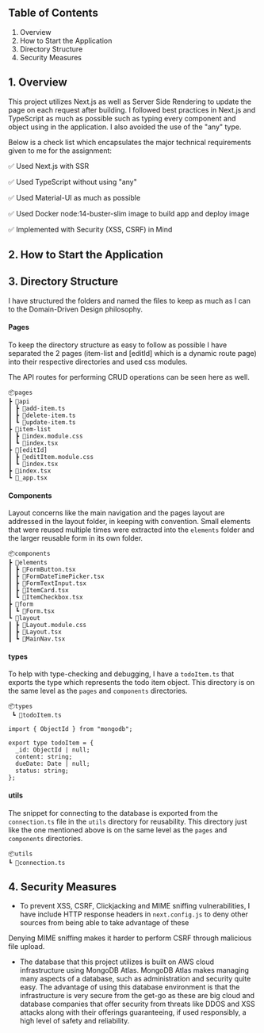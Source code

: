 ## Table of Contents

1.  Overview
2.  How to Start the Application
3.  Directory Structure
4.  Security Measures

## 1. Overview

This project utilizes Next.js as well as Server Side Rendering to update the page on each request after building. I followed best practices in Next.js and TypeScript as much as possible such as typing every component and object using in the application. I also avoided the use of the "any" type.

Below is a check list which encapsulates the major technical requirements given to me for the assignment:

:white_check_mark: Used Next.js with SSR

:white_check_mark: Used TypeScript without using "any"

:white_check_mark: Used Material-UI as much as possible

:white_check_mark: Used Docker node:14-buster-slim image to build app and deploy image

:white_check_mark: Implemented with Security (XSS, CSRF) in Mind

## 2. How to Start the Application

## 3. Directory Structure

I have structured the folders and named the files to keep as much as I can to the Domain-Driven Design philosophy.

#### Pages

To keep the directory structure as easy to follow as possible I have separated the 2 pages (item-list and [editId] which is a dynamic route page) into their respective directories and used css modules.

The API routes for performing CRUD operations can be seen here as well.

```
📦pages
┣ 📂api
┃ ┣ 📜add-item.ts
┃ ┣ 📜delete-item.ts
┃ ┗ 📜update-item.ts
┣ 📂item-list
┃ ┣ 📜index.module.css
┃ ┗ 📜index.tsx
┣ 📂[editId]
┃ ┣ 📜editItem.module.css
┃ ┗ 📜index.tsx
┣ 📜index.tsx
┗ 📜_app.tsx
```

#### Components

Layout concerns like the main navigation and the pages layout are addressed in the layout folder, in keeping with convention. Small elements that were reused multiple times were extracted into the `elements` folder and the larger reusable form in its own folder.

```
📦components
┣ 📂elements
┃ ┣ 📜FormButton.tsx
┃ ┣ 📜FormDateTimePicker.tsx
┃ ┣ 📜FormTextInput.tsx
┃ ┣ 📜ItemCard.tsx
┃ ┗ 📜ItemCheckbox.tsx
┣ 📂form
┃ ┗ 📜Form.tsx
┗ 📂layout
┃ ┣ 📜Layout.module.css
┃ ┣ 📜Layout.tsx
┃ ┗ 📜MainNav.tsx
```

#### types

To help with type-checking and debugging, I have a `todoItem.ts` that exports the type which represents the todo item object. This directory is on the same level as the `pages` and `components` directories.

```
📦types
 ┗ 📜todoItem.ts
```

```
import { ObjectId } from "mongodb";

export type todoItem = {
  _id: ObjectId | null;
  content: string;
  dueDate: Date | null;
  status: string;
};
```

#### utils

The snippet for connecting to the database is exported from the `connection.ts` file in the `utils` directory for reusability. This directory just like the one mentioned above is on the same level as the `pages` and `components` directories.

```
📦utils
┗ 📜connection.ts
```

## 4. Security Measures

- To prevent XSS, CSRF, Clickjacking and MIME sniffing vulnerabilities, I have include HTTP response headers in `next.config.js` to deny other sources from being able to take advantage of these

Denying MIME sniffing makes it harder to perform CSRF through malicious file upload.

- The database that this project utilizes is built on AWS cloud infrastructure using MongoDB Atlas. MongoDB Atlas makes managing many aspects of a database, such as administration and security quite easy. The advantage of using this database environment is that the infrastructure is very secure from the get-go as these are big cloud and database companies that offer security from threats like DDOS and XSS attacks along with their offerings guaranteeing, if used responsibly, a high level of safety and reliability.
